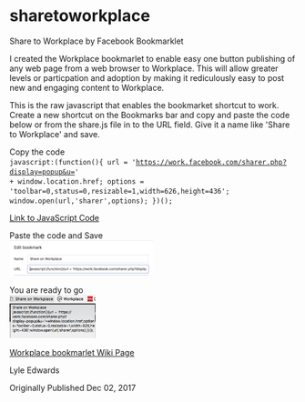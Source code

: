 # sharetoworkplace
Share to Workplace by Facebook Bookmarklet

I created the Workplace bookmarlet to enable easy one button publishing of any web page from a web browser to Workplace. This will allow greater levels or particpation and adoption by making it rediculously easy to post new and engaging content to Workplace.

This is the raw javascript that enables the bookmarket shortcut to work. Create a new shortcut on the Bookmarks bar and copy and paste the code below or from the share.js file in to the URL field. Give it a name like 'Share to Workplace' and save.

Copy the code<br>
<code>javascript:(function(){
url = 'https://work.facebook.com/sharer.php?display=popup&u=' + window.location.href;
options = 'toolbar=0,status=0,resizable=1,width=626,height=436';
window.open(url,'sharer',options);
})();</code>

<a href='https://github.com/lyletedwards/sharetoworkplace/blob/master/share.js'>Link to JavaScript Code</a>

Paste the code and Save<br>
<img src='https://github.com/lyletedwards/sharetoworkplace/blob/master/bookmarkletsettings.png' height='50%' width='50%'>
<p>
You are ready to go<br>
<img src='https://github.com/lyletedwards/sharetoworkplace/blob/master/bookmarkletbar.png' height='30%' width='30%'>

<a href='https://github.com/lyletedwards/sharetoworkplace/wiki'>Workplace bookmarlet Wiki Page</a>


Lyle Edwards 

Originally Published
Dec 02, 2017
